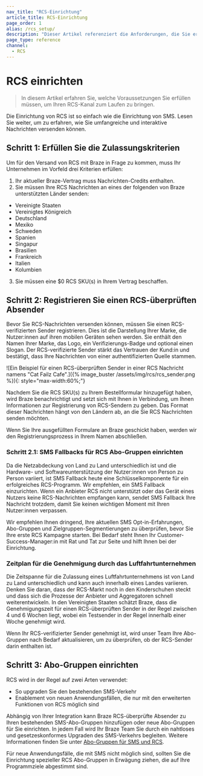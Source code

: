 ```yaml
---
nav_title: "RCS-Einrichtung"
article_title: RCS-Einrichtung
page_order: 1
alias: /rcs_setup/
description: "Dieser Artikel referenziert die Anforderungen, die Sie erfüllen müssen, um RCS zum Laufen zu bringen."
page_type: reference
channel:
  - RCS
---
```


# RCS einrichten

> In diesem Artikel erfahren Sie, welche Voraussetzungen Sie erfüllen müssen, um Ihren RCS-Kanal zum Laufen zu bringen.

Die Einrichtung von RCS ist so einfach wie die Einrichtung von SMS. Lesen Sie weiter, um zu erfahren, wie Sie umfangreiche und interaktive Nachrichten versenden können.

## Schritt 1: Erfüllen Sie die Zulassungskriterien

Um für den Versand von RCS mit Braze in Frage zu kommen, muss Ihr Unternehmen im Vorfeld drei Kriterien erfüllen:

1. Ihr aktueller Braze-Vertrag muss Nachrichten-Credits enthalten. 
2. Sie müssen Ihre RCS Nachrichten an eines der folgenden von Braze unterstützten Länder senden:
- Vereinigte Staaten
- Vereinigtes Königreich
- Deutschland
- Mexiko
- Schweden
- Spanien
- Singapur
- Brasilien
- Frankreich
- Italien
- Kolumbien
3. Sie müssen eine $0 RCS SKU(s) in Ihrem Vertrag beschaffen.

## Schritt 2: Registrieren Sie einen RCS-überprüften Absender

Bevor Sie RCS-Nachrichten versenden können, müssen Sie einen RCS-verifizierten Sender registrieren. Dies ist die Darstellung Ihrer Marke, die Nutzer:innen auf ihren mobilen Geräten sehen werden. Sie enthält den Namen Ihrer Marke, das Logo, ein Verifizierungs-Badge und optional einen Slogan. Der RCS-verifizierte Sender stärkt das Vertrauen der Kund:in und bestätigt, dass Ihre Nachrichten von einer authentifizierten Quelle stammen. 

\![Ein Beispiel für einen RCS-überprüften Sender in einer RCS Nachricht namens "Cat Failz Cafe".]({% image_buster /assets/img/rcs/rcs_sender.png %}){: style="max-width:60%;"}

Nachdem Sie die RCS SKU(s) zu Ihrem Bestellformular hinzugefügt haben, wird Braze benachrichtigt und setzt sich mit Ihnen in Verbindung, um Ihnen Informationen zur Registrierung von RCS-Sendern zu geben. Das Format dieser Nachrichten hängt von den Ländern ab, an die Sie RCS Nachrichten senden möchten. 

Wenn Sie Ihre ausgefüllten Formulare an Braze geschickt haben, werden wir den Registrierungsprozess in Ihrem Namen abschließen. 

### Schritt 2.1: SMS Fallbacks für RCS Abo-Gruppen einrichten

Da die Netzabdeckung von Land zu Land unterschiedlich ist und die Hardware- und Softwareunterstützung der Nutzer:innen von Person zu Person variiert, ist SMS Fallback heute eine Schlüsselkomponente für ein erfolgreiches RCS-Programm. Wir empfehlen, ein SMS Fallback einzurichten. Wenn ein Anbieter RCS nicht unterstützt oder das Gerät eines Nutzers keine RCS-Nachrichten empfangen kann, sendet SMS Fallback Ihre Nachricht trotzdem, damit Sie keinen wichtigen Moment mit Ihren Nutzer:innen verpassen.

Wir empfehlen Ihnen dringend, Ihre aktuellen SMS Opt-in-Erfahrungen, Abo-Gruppen und Zielgruppen-Segmentierungen zu überprüfen, bevor Sie Ihre erste RCS Kampagne starten. Bei Bedarf steht Ihnen Ihr Customer-Success-Manager:in mit Rat und Tat zur Seite und hilft Ihnen bei der Einrichtung.

### Zeitplan für die Genehmigung durch das Luftfahrtunternehmen

Die Zeitspanne für die Zulassung eines Luftfahrtunternehmens ist von Land zu Land unterschiedlich und kann auch innerhalb eines Landes variieren. Denken Sie daran, dass der RCS-Markt noch in den Kinderschuhen steckt und dass sich die Prozesse der Anbieter und Aggregatoren schnell weiterentwickeln. In den Vereinigten Staaten schätzt Braze, dass die Genehmigungszeit für einen RCS-überprüften Sender in der Regel zwischen 4 und 6 Wochen liegt, wobei ein Testsender in der Regel innerhalb einer Woche genehmigt wird.

Wenn Ihr RCS-verifizierter Sender genehmigt ist, wird unser Team Ihre Abo-Gruppen nach Bedarf aktualisieren, um zu überprüfen, ob der RCS-Sender darin enthalten ist. 

## Schritt 3: Abo-Gruppen einrichten

RCS wird in der Regel auf zwei Arten verwendet: 
- So upgraden Sie den bestehenden SMS-Verkehr 
- Enablement von neuen Anwendungsfällen, die nur mit den erweiterten Funktionen von RCS möglich sind

Abhängig von Ihrer Integration kann Braze RCS-überprüfte Absender zu Ihren bestehenden SMS-Abo-Gruppen hinzufügen oder neue Abo-Gruppen für Sie einrichten. In jedem Fall wird Ihr Braze Team Sie durch ein nahtloses und gesetzeskonformes Upgraden des SMS-Verkehrs begleiten. Weitere Informationen finden Sie unter [Abo-Gruppen für SMS und RCS]({{site.baseurl}}/sms_rcs_subscription_groups/).

Für neue Anwendungsfälle, die mit SMS nicht möglich sind, sollten Sie die Einrichtung spezieller RCS Abo-Gruppen in Erwägung ziehen, die auf Ihre Programmziele abgestimmt sind.